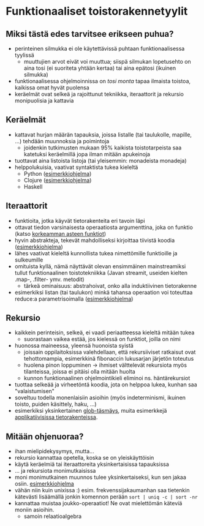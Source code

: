 # Funktionaaliset toistorakennetyylit

## Miksi tästä edes tarvitsee erikseen puhua?

- perinteinen silmukka ei ole käytettävissä puhtaan funktionaalisessa
  tyylissä
  - muuttujien arvot eivät voi muuttua; siispä silmukan lopetusehto on
    aina tosi (ei suoriteta yhtään kertaa) tai aina epätosi (ikuinen
    silmukka)
- funktionaalisessa ohjelmoinnissa on *tosi monta* tapaa ilmaista
  toistoa, kaikissa omat hyvät puolensa
- keräelmät ovat selkeä ja rajoittunut tekniikka, iteraattorit ja
  rekursio monipuolisia ja kattavia

## Keräelmät

- kattavat hurjan määrän tapauksia, joissa listalle (tai taulukolle,
  mapille, ...) tehdään muunnoksia ja poimintoja
  - joidenkin tutkimusten mukaan 95% kaikista toistotarpeista saa
    katetuksi keräelmillä jopa ilman mitään apukeinoja
- tuottavat aina listoista listoja (tai yleisemmin: monadeista monadeja)
- helppolukuisia, vaativat syntaktista tukea kieleltä
  - Python ([esimerkkiohjelma](ex-1.py))
  - Clojure ([esimerkkiohjelma](ex-1.clj))
  - Haskell

## Iteraattorit

- funktioita, jotka käyvät tietorakenteita eri tavoin läpi
- ottavat tiedon varsinaisesta operaatiosta argumenttina, joka on
  funktio (katso [korkeamman asteen funktiot](../6-first-class-functions))
- hyvin abstrakteja, tekevät mahdolliseksi kirjoittaa tiivistä koodia
  ([esimerkkiohjelma](ex-2.js))
- lähes vaativat kieleltä kunnollista tukea nimettömille funktioille ja
  sulkeumille
- omituista kyllä, nämä näyttävät olevan ensimmäinen mainstreamiksi
  tullut funktionaalinen toistotekniikka (Javan streamit, useiden
  kielten .map-, .filter- ymv. metodit)
  - tärkeä ominaisuus: abstrahoivat, onko alla induktiivinen tietorakenne
- esimerkiksi listan (tai taulukon) minkä tahansa operaation voi
  toteuttaa reduce:a parametrisoimalla ([esimerkkiohjelma](ex-3.js))

## Rekursio

- kaikkein perinteisin, selkeä, ei vaadi periaatteessa kieleltä mitään tukea
  - suorastaan vaikea estää, jos kielessä on funktiot, joilla on nimi
- huonossa maineessa, yleensä huonoista syistä
  - joissain oppilaitoksissa valehdellaan, että rekursiiviset ratkaisut
    ovat tehottomampia, esimerkkinä fibonaccin lukusarjan järjetön
    toteutus
  - huolena pinon loppuminen -> ihmiset välttelevät rekursiota myös
    tilanteissa, joissa ei pitäisi olla mitään huolta
  - kunnon funktionaalinen ohjelmointikieli eliminoi ns. häntärekursiot
- tuottaa selkeää ja virheetöntä koodia, jota on helppoa lukea, kunhan
  saa "valaistumisen"
- soveltuu todella monenlaisiin asioihin (myös indeterminismi, ikuinen
  toisto, puiden käsittely, haku, ...)
- esimerkiksi yksinkertainen [glob-täsmäys](ex-4.js), muita esimerkkejä
  [applikatiivisissa tietorakenteissa](../3-data-structures/).

## Mitään ohjenuoraa?

- ihan mielipidekysymys, mutta...
- rekursio kannattaa opetella, koska se on yleiskäyttöisin
- käytä keräelmiä tai iteraattoreita yksinkertaisissa tapauksissa
- ... ja rekursiota monimutkaisissa
- moni monimutkainen muunnos tulee yksinkertaiseksi, kun sen jakaa
  osiin. [esimerkkiohjelma](ex-5.clj)
- vähän niin kuin unixissa :)  esim. frekvenssijakaumanhan saa tietenkin
  kätevästi lisäämällä jonkin komennon perään `sort | uniq -c | sort -nr`
- kannattaa muistaa joukko-operaatiot!  Ne ovat mielettömän käteviä moniin
  asioihin.
  - samoin relaatioalgebra

